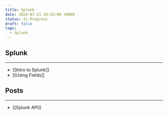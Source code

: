 ```yaml
---
title: Splunk
date: 2024-07-23 20:32:00 +0800
status: In Progress
draft: false
tags:
  - Splunk
---
```

## Splunk
---
- [[Intro to Splunk]]
- [[Using Fields]]

## Posts
---
- [[Splunk API]]
